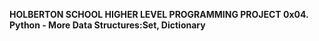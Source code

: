 **HOLBERTON SCHOOL HIGHER LEVEL PROGRAMMING PROJECT 0x04. Python - More Data Structures:Set, Dictionary**
